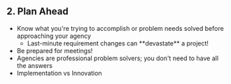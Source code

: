 ## 2. Plan Ahead

* Know what you're trying to accomplish or problem needs solved before approaching your agency
	* <!-- .element: class="fragment" --> Last-minute requirement changes can **devastate** a project!
* Be prepared for meetings! <!-- .element: class="fragment" -->
* Agencies are professional problem solvers; you don't need to have all the answers <!-- .element: class="fragment" -->
* Implementation vs Innovation <!-- .element: class="fragment" -->
